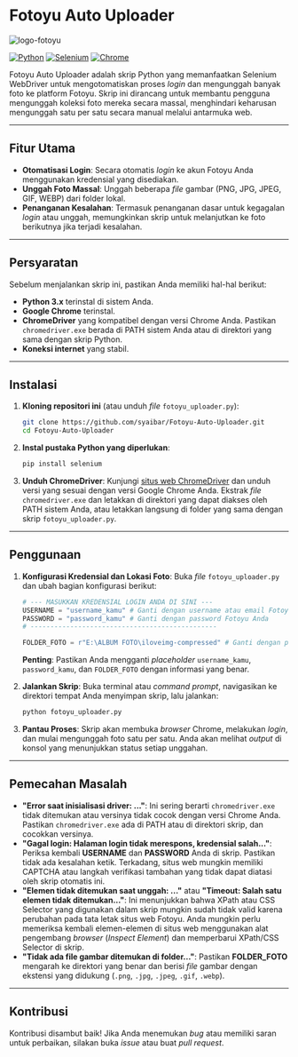 # Fotoyu Auto Uploader
![logo-fotoyu](https://github.com/user-attachments/assets/8f1e28ca-7dd0-48e3-8ddb-b87f9212af92)


[![Python](https://img.shields.io/badge/Python-3.x-blue.svg)](https://www.python.org/)
[![Selenium](https://img.shields.io/badge/Selenium-Webdriver-orange.svg)](https://selenium.dev/)
[![Chrome](https://img.shields.io/badge/Browser-Chrome-red.svg)](https://www.google.com/chrome/)

Fotoyu Auto Uploader adalah skrip Python yang memanfaatkan Selenium WebDriver untuk mengotomatiskan proses *login* dan mengunggah banyak foto ke platform Fotoyu. Skrip ini dirancang untuk membantu pengguna mengunggah koleksi foto mereka secara massal, menghindari keharusan mengunggah satu per satu secara manual melalui antarmuka web.

---

## Fitur Utama

* **Otomatisasi Login**: Secara otomatis *login* ke akun Fotoyu Anda menggunakan kredensial yang disediakan.
* **Unggah Foto Massal**: Unggah beberapa *file* gambar (PNG, JPG, JPEG, GIF, WEBP) dari folder lokal.
* **Penanganan Kesalahan**: Termasuk penanganan dasar untuk kegagalan *login* atau unggah, memungkinkan skrip untuk melanjutkan ke foto berikutnya jika terjadi kesalahan.

---

## Persyaratan

Sebelum menjalankan skrip ini, pastikan Anda memiliki hal-hal berikut:

* **Python 3.x** terinstal di sistem Anda.
* **Google Chrome** terinstal.
* **ChromeDriver** yang kompatibel dengan versi Chrome Anda. Pastikan `chromedriver.exe` berada di PATH sistem Anda atau di direktori yang sama dengan skrip Python.
* **Koneksi internet** yang stabil.

---

## Instalasi

1.  **Kloning repositori ini** (atau unduh *file* `fotoyu_uploader.py`):

    ```bash
    git clone https://github.com/syaibar/Fotoyu-Auto-Uploader.git
    cd Fotoyu-Auto-Uploader
    ```

2.  **Instal pustaka Python yang diperlukan**:

    ```bash
    pip install selenium
    ```

3.  **Unduh ChromeDriver**:
    Kunjungi [situs web ChromeDriver](https://chromedriver.chromium.org/downloads) dan unduh versi yang sesuai dengan versi Google Chrome Anda. Ekstrak *file* `chromedriver.exe` dan letakkan di direktori yang dapat diakses oleh PATH sistem Anda, atau letakkan langsung di folder yang sama dengan skrip `fotoyu_uploader.py`.

---

## Penggunaan

1.  **Konfigurasi Kredensial dan Lokasi Foto**:
    Buka *file* `fotoyu_uploader.py` dan ubah bagian konfigurasi berikut:

    ```python
    # --- MASUKKAN KREDENSIAL LOGIN ANDA DI SINI ---
    USERNAME = "username_kamu" # Ganti dengan username atau email Fotoyu Anda
    PASSWORD = "password_kamu" # Ganti dengan password Fotoyu Anda
    # -----------------------------------------------

    FOLDER_FOTO = r"E:\ALBUM FOTO\iloveimg-compressed" # Ganti dengan path folder tempat foto Anda berada
    ```
    **Penting**: Pastikan Anda mengganti *placeholder* `username_kamu`, `password_kamu`, dan `FOLDER_FOTO` dengan informasi yang benar.

2.  **Jalankan Skrip**:
    Buka terminal atau *command prompt*, navigasikan ke direktori tempat Anda menyimpan skrip, lalu jalankan:

    ```bash
    python fotoyu_uploader.py
    ```

3.  **Pantau Proses**:
    Skrip akan membuka *browser* Chrome, melakukan *login*, dan mulai mengunggah foto satu per satu. Anda akan melihat *output* di konsol yang menunjukkan status setiap unggahan.

---

## Pemecahan Masalah

* **"Error saat inisialisasi driver: ..."**: Ini sering berarti `chromedriver.exe` tidak ditemukan atau versinya tidak cocok dengan versi Chrome Anda. Pastikan `chromedriver.exe` ada di PATH atau di direktori skrip, dan cocokkan versinya.
* **"Gagal login: Halaman login tidak merespons, kredensial salah..."**: Periksa kembali **USERNAME** dan **PASSWORD** Anda di skrip. Pastikan tidak ada kesalahan ketik. Terkadang, situs web mungkin memiliki CAPTCHA atau langkah verifikasi tambahan yang tidak dapat diatasi oleh skrip otomatis ini.
* **"Elemen tidak ditemukan saat unggah: ..."** atau **"Timeout: Salah satu elemen tidak ditemukan..."**: Ini menunjukkan bahwa XPath atau CSS Selector yang digunakan dalam skrip mungkin sudah tidak valid karena perubahan pada tata letak situs web Fotoyu. Anda mungkin perlu memeriksa kembali elemen-elemen di situs web menggunakan alat pengembang *browser* (*Inspect Element*) dan memperbarui XPath/CSS Selector di skrip.
* **"Tidak ada file gambar ditemukan di folder..."**: Pastikan **FOLDER_FOTO** mengarah ke direktori yang benar dan berisi *file* gambar dengan ekstensi yang didukung (`.png`, `.jpg`, `.jpeg`, `.gif`, `.webp`).

---

## Kontribusi

Kontribusi disambut baik! Jika Anda menemukan *bug* atau memiliki saran untuk perbaikan, silakan buka *issue* atau buat *pull request*.

